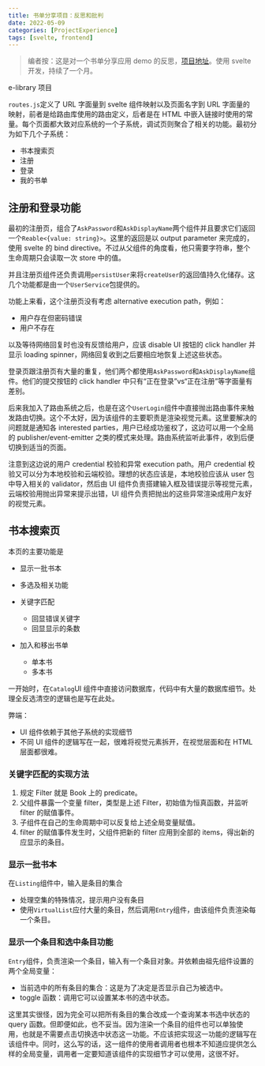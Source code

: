 ```yaml
---
title: 书单分享项目：反思和批判
date: 2022-05-09
categories: [ProjectExperience]
tags: [svelte, frontend]
---
```


> 编者按：这是对一个书单分享应用 demo 的反思，[项目地址](https://github.com/li6in9muyou/book-list-app-demo)。使用 svelte 开发，持续了一个月。

e-library 项目

`routes.js`定义了 URL 字面量到 svelte 组件映射以及页面名字到 URL 字面量的映射，前者是给路由库使用的路由定义，后者是在 HTML 中嵌入链接时使用的常量。每个页面都大致对应系统的一个子系统，调试页则聚合了相关的功能。最初分为如下几个子系统：

- 书本搜索页
- 注册
- 登录
- 我的书单

## 注册和登录功能

最初的注册页，组合了`AskPassword`和`AskDisplayName`两个组件并且要求它们返回一个`Reable<{value: string}>`。这里的返回是以 output parameter 来完成的，使用 svelte 的 bind directive。不过从父组件的角度看，他只需要字符串，整个生命周期只会读取一次 store 中的值。

并且注册页组件还负责调用`persistUser`来将`createUser`的返回值持久化储存。这几个功能都是由一个`UserService`包提供的。

功能上来看，这个注册页没有考虑 alternative execution path，例如：

- 用户存在但密码错误
- 用户不存在

以及等待网络回复时也没有反馈给用户，应该 disable UI 按钮的 click handler 并显示 loading spinner，网络回复收到之后要相应地恢复上述这些状态。

登录页跟注册页有大量的重复，他们两个都使用`AskPassword`和`AskDisplayName`组件。他们的提交按钮的 click handler 中只有“正在登录”vs“正在注册”等字面量有差别。

后来我加入了路由系统之后，也是在这个`UserLogin`组件中直接抛出路由事件来触发路由切换。这个不太好，因为该组件的主要职责是渲染视觉元素。这里要解决的问题就是通知各 interested parties，用户已经成功鉴权了，这边可以用一个全局的 publisher/event-emitter 之类的模式来处理。路由系统监听此事件，收到后便切换到适当的页面。

注意到这边说的用户 credential 校验和异常 execution path。用户 credential 校验又可以分为本地校验和云端校验。理想的状态应该是，本地校验应该从 user 包中导入相关的 validator，然后由 UI 组件负责搭建输入框及错误提示等视觉元素，云端校验用抛出异常来提示出错，UI 组件负责把抛出的这些异常渲染成用户友好的视觉元素。

## 书本搜索页

本页的主要功能是

- 显示一批书本

- 多选及相关功能
- 关键字匹配
  - 回显错误关键字
  - 回显显示的条数
- 加入和移出书单
  - 单本书
  - 多本书

一开始时，在`Catalog`UI 组件中直接访问数据库，代码中有大量的数据库细节。处理全反选清空的逻辑也是写在此处。

弊端：

- UI 组件依赖于其他子系统的实现细节
- 不同 UI 组件的逻辑写在一起，很难将视觉元素拆开，在视觉层面和在 HTML 层面都很难。

### 关键字匹配的实现方法

1. 规定 Filter 就是 Book 上的 predicate。
2. 父组件暴露一个变量 filter，类型是上述 Filter，初始值为恒真函数，并监听 filter 的赋值事件。
3. 子组件在自己的生命周期中可以反复给上述全局变量赋值。
4. filter 的赋值事件发生时，父组件把新的 filter 应用到全部的 items，得出新的应显示的条目。

### 显示一批书本

在`Listing`组件中，输入是条目的集合

- 处理空集的特殊情况，提示用户没有条目
- 使用`VirtualList`应付大量的条目，然后调用`Entry`组件，由该组件负责渲染每一个条目。

### 显示一个条目和选中条目功能

`Entry`组件，负责渲染一个条目，输入有一个条目对象。并依赖由祖先组件设置的两个全局变量：

- 当前选中的所有条目的集合：这是为了决定是否显示自己为被选中。
- toggle 函数：调用它可以设置某本书的选中状态。

这里其实很怪，因为完全可以把所有条目的集合改成一个查询某本书选中状态的 query 函数。但即便如此，也不妥当。因为渲染一个条目的组件也可以单独使用，也就是不需要点击切换选中状态这一功能。不应该把实现这一功能的逻辑写在该组件中。同时，这么写的话，这一组件的使用者调用者也根本不知道应提供怎么样的全局变量，调用者一定要知道该组件的实现细节才可以使用，这很不好。

